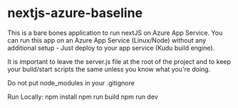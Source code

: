 # nextjs-azure-baseline

This is a bare bones application to run nextJS on Azure App Service. You can run this app on an Azure App Service (Linux/Node) without any additional setup - Just deploy to your app service (Kudu build engine).

It is important to leave the server.js file at the root of the project and to keep your build/start scripts the same unless you know what you're doing. 

Do not put node_modules in your .gitignore

Run Locally:
npm install
npm run build
npm run dev
